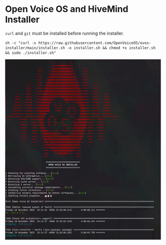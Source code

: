 # Open Voice OS and HiveMind Installer

`curl` and `git` must be installed before running the installer.

```shell
sh -c "curl -s https://raw.githubusercontent.com/OpenVoiceOS/ovos-installer/main/installer.sh -o installer.sh && chmod +x installer.sh && sudo ./installer.sh"
```
<img src='docs/installer_start.png' />
